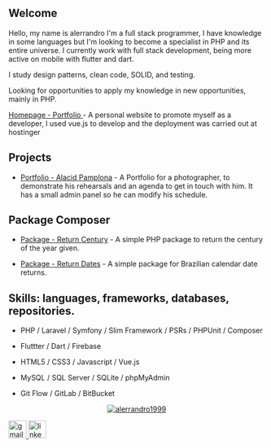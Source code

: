 ## Welcome
Hello, my name is alerrandro I'm a full stack programmer, I have knowledge in some languages but I'm looking to become a specialist in PHP and its entire universe. I currently work with full stack development, being more active on mobile with flutter and dart.

I study design patterns, clean code, SOLID, and testing.

Looking for opportunities to apply my knowledge in new opportunities, mainly in PHP.

[Homepage - Portfolio ](https://alerrandrodev.tech/) - A personal website to promote myself as a developer, I used vue.js to develop and the deployment was carried out at hostinger 

## Projects

- [Portfolio - Alacid Pamplona](https://www.alacidfotografia.com) - A Portfolio for a photographer, to demonstrate his rehearsals and an agenda to get in touch with him. It has a small admin panel so he can modify his schedule.

## Package Composer

- [Package - Return Century](https://github.com/alerrandro1999/alerrandro-returncentury) - A simple PHP package to return the century of the year given.

- [Package - Return Dates](https://github.com/alerrandro1999/alerrandro-returndate) - A simple package for Brazilian calendar date returns.

## Skills: languages, frameworks, databases, repositories.

- PHP / Laravel / Symfony / Slim Framework / PSRs / PHPUnit / Composer

- Fluttter / Dart / Firebase
 
- HTML5 / CSS3 / Javascript / Vue.js

- MySQL / SQL Server / SQLite / phpMyAdmin
 
- Git Flow / GitLab / BitBucket

<div align="center">

[![alerrandro1999](https://github-readme-stats.vercel.app/api/top-langs/?username=alerrandro1999&hide=html,css,scss,ruby,hack,batchfile,shell,pascal,blade,twig,cmake,swift,c++,go,kotlin,objective-c&layout=compact&theme=default&langs_count=15)](https://github.com/anuraghazra/github-readme-stats)

</div>



  <a href="alerrandrokaton@gmail.com" target="_blank">
    <img src="https://img.shields.io/static/v1?message=Gmail&logo=gmail&label=&color=D14836&logoColor=white&labelColor=&style=for-the-badge" height="35" alt="gmail logo"  />
  </a>
  <a href="https://www.linkedin.com/in/alerrandro-borges-b45a6a1a1/" target="_blank">
    <img src="https://img.shields.io/static/v1?message=LinkedIn&logo=linkedin&label=&color=0077B5&logoColor=white&labelColor=&style=for-the-badge" height="35" alt="linkedin logo"  />
  </a>
